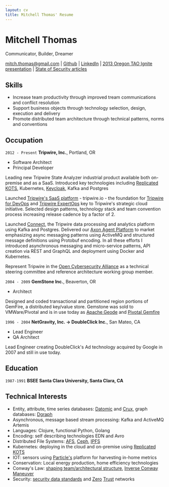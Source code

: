 ```yaml
---
layout: cv
title: Mitchell Thomas' Resume
---
```

# Mitchell Thomas
Communicator, Builder, Dreamer

<div id="webaddress">
<a href="mailto:mitch.thomas@gmail.com">mitch.thomas@gmail.com</a>
| <a href="http://github.com/MitchellJThomas">Github</a> | <a href="https://www.linkedin.com/in/mitch-thomas-7b7644/">LinkedIn</a> | <a href="https://www.youtube.com/watch?v=G2c5VY_IIU4">2013 Oregon TAO Ignite presentation</a> | <a href="https://www.tripwire.com/state-of-security/contributors/mitch-thomas/">State of Security articles</a>
</div>

## Skills
 -  Increase team productivity through improved tream communications and conflict resolution
 -  Support business objects through technology selection, design,
    execution and delivery
 -  Promote distributed team architecture through technical patterns, norms and conventions

## Occupation

`2012 - Present`
__Tripwire, Inc.__, Portland, OR

 - Software Architect
 - Principal Developer

Leading new Tripwire State Analyzer industrial product available both
on-premise and as a SaaS. Introduced key technologies including <a
href="https://kots.io/">Replicated KOTS</a>, Kubernetes, <a href="https://www.keycloak.org/">Keycloak</a>,
Kafka and Postgres

Launched <a href="https://www.tripwire.com/solutions/saas-solutions">Tripwire's SaaS platform</a> -
tripwire.io - the foundation for <a href="https://www.tripwire.com/products/tripwire-for-devops">Tripwire for
DevOps</a> and <a
href="https://www.tripwire.com/products/tripwire-expertops">Tripwire
ExpertOps</a> key to Tripwire's strategic cloud initiative. Selected
design patterns, technology stack and team convention process
increasing release cadence by a factor of 2.

Launched <a
href="https://www.tripwire.com/products/tripwire-connect">Connect</a>,
the Tripwire data processing and analytics platform using Kafka and
Postgres. Delivered our <a
href="https://www.tripwire.com/products/tripwire-enterprise/tripwire-axon-agent-platform-support-register/">Axon
Agent Platform</a> to market emphasizing async messaging patterns using ActiveMQ
and structured message definitions using Protobuf encoding. In all
these efforts I introduced asynchronous messaging and micro-service patterns,
API creation via REST and GraphQL and deployment using Docker and
Kubernetes.

Represent Tripwire in the <a
href="https://opencybersecurityalliance.org/">Open Cybersecurity
Alliance</a> as a technical steering committee and reference
architecture working group member.


`2004 - 2009`
__GemStone Inc.__, Beaverton, OR

 - Architect

Designed and coded transactional and partitioned region portions of
GemFire, a distributed key/value store. Gemstone was sold to
VMWare/Pivotal and is in use today as <a
href="https://geode.apache.org/">Apache Geode</a> and <a
href="https://www.vmware.com/products/pivotal-gemfire.html">Pivotal
Gemfire</a>

`1996 - 2004`
__NetGravity, Inc. -> DoubleClick Inc.__, San Mateo, CA

 - Lead Engineer
 - QA Architect

Lead Engineer creating DoubleClick's Ad technology acquired by Google
in 2007 and still in use today.

## Education

`1987-1991`
__BSEE Santa Clara University, Santa Clara, CA__

## Technical Interests

- Entity, attribute, time series databases: <a
  href="https://www.datomic.com/">Datomic</a> and <a
  href="https://opencrux.com/">Crux</a>, graph databases: <a href="https://github.com/dgraph-io/dgraph">Dgraph</a>
- Asynchronous, message based stream processing: Kafka and ActiveMQ Artemis
- Languages: Clojure, functional Python, Golang
- Encoding: self describing technologies EDN and Avro
- Distributed File Systems: <a href="https://www.openafs.org/">AFS</a>, <a href="https://ceph.io/">Ceph</a>, <a href="https://www.ipfs.com/">IPFS</a>
- Kubernetes: deploying in the cloud and on-premise using <a href="https://kots.io/">Replicated KOTS</a>
- IOT: sensors using <a href="https://www.particle.io/">Particle's<a/> platform for harvesting in-home metrics
- Conservation: Local energy production, home efficiency technologies
- Conway's Law: <a href="https://teamtopologies.com/">shaping
  team/architectural structure</a>, <a
  href="https://www.thoughtworks.com/radar/techniques/inverse-conway-maneuver">Inverse Conway Maneuver</a>
- Security: <a href="https://opencybersecurityalliance.org/">security data standards</a> and <a href="https://nvlpubs.nist.gov/nistpubs/SpecialPublications/NIST.SP.800-207-draft2.pdf">Zero</a> <a href="https://www.hashicorp.com/resources/how-zero-trust-networking/">Trust</a> networks


<!-- ### Footer

Last updated: April 2020 -->
